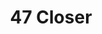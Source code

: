 ---
ee_id: '4481'
site: '1'
type: '2'
url: 2019-037-47-closer
title: 47 Closer
year: '2019'
display_year: '2019'
medium: Oakley Men's Radar EV Path TDF Sunglasses, Green Bay Packers ONE SIZE Stretch
  Fit baseball hat, Panasonic LONG-RANGE KX-HN3001 Baby Monitor
dims:
pitch: Baby monitor, upside down Oakleys,&nbsp; surveillance, etc, etc.&nbsp;
ps:
live_url:
related:
youtube:
related_code:
imgs: firstsite-2019-05-db-da--NqdM.jpg,firstsite-2019-05-db-da--JbLc.jpg
subheading:
download:
add_credit:
add_credits:
commission:
layout: things-i-made
---